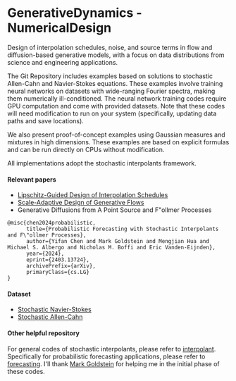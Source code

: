 # GenerativeDynamics - NumericalDesign
Design of interpolation schedules, noise, and source terms in flow and diffusion-based generative models, with a focus on data distributions from science and engineering applications.

The Git Repository includes examples based on solutions to stochastic Allen-Cahn and Navier-Stokes equations. These examples involve training neural networks on datasets with wide-ranging Fourier spectra, making them numerically ill-conditioned. The neural network training codes require GPU computation and come with provided datasets. Note that these codes will need modification to run on your system (specifically, updating data paths and save locations).

We also present proof-of-concept examples using Gaussian measures and mixtures in high dimensions. These examples are based on explicit formulas and can be run directly on CPUs without modification.

All implementations adopt the stochastic interpolants framework.

#### Relevant papers
- [Lipschitz-Guided Design of Interpolation Schedules]()
- [Scale-Adaptive Design of Generative Flows]()
- Generative Diffusions from A Point Source and F\"ollmer Processes
```
@misc{chen2024probabilistic,
      title={Probabilistic Forecasting with Stochastic Interpolants and F\"ollmer Processes}, 
      author={Yifan Chen and Mark Goldstein and Mengjian Hua and Michael S. Albergo and Nicholas M. Boffi and Eric Vanden-Eijnden},
      year={2024},
      eprint={2403.13724},
      archivePrefix={arXiv},
      primaryClass={cs.LG}
}
```

#### Dataset
- [Stochastic Navier-Stokes](https://zenodo.org/records/10939479)
- [Stochastic Allen-Cahn](https://zenodo.org/uploads/15708250)

#### Other helpful repository
For general codes of stochastic interpolants, please refer to [interpolant](https://github.com/interpolants). Specifically for probabilistic forecasting applications, please refer to [forecasting](https://github.com/interpolants/forecasting). I'll thank [Mark Goldstein](https://marikgoldstein.github.io/) for helping me in the initial phase of these codes.
